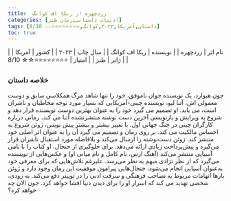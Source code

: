 ```yaml
---
title:  زردچهره از ربکا اف کوانگ
categories: [ادبیات داستانی,رمان طنز]
tags: [داستان,آمریکا,۲۰۲۳,کوانگ,⭐⭐⭐⭐⭐⭐⭐⭐☆☆ 8/10]
toc: true
---
```


| نام اثر | زردچهره |
| نویسنده | ربکا اف کوانگ |
| سال چاپ | ۲۰۲۳  |
| کشور | آمریکا  |
| ژانر | طنز   |
| امتیاز | ⭐⭐⭐⭐⭐⭐⭐⭐☆☆ 8/10  |

### خلاصه داستان

جون هیوارد، یک نویسنده جوان ناموفق، خود را تنها شاهد مرگ همکلاسی سابق و دوست معمولی اش، آتنا لیو، نویسنده چینی-آمریکایی که بسیار مورد توجه مخاطبان و ناشران است، می یابد. او تصمیم می گیرد خود را به عنوان بهترین دوست نویسنده قرار دهد و شروع به ویرایش و بازنویسی آخرین دست نوشته منتشرنشده آتنا می کند، رمانی درباره کارگران چینی در جنگ جهانی اول. با تغییر بیشتر و بیشتر پیش نویس، ژوئن شروع به احساس مالکیت می کند. بر روی رمان و تصمیم می گیرد آن را به عنوان اثر اصلی خود منتشر کند. ژوئن دست‌نوشته را ارسال می‌کند و بلافاصله مورد استقبال ناشران قرار می‌گیرد و پیش‌پرداخت زیادی ارائه می‌دهد. برای جلوگیری از جنجال، او کتاب را با نامی آسیایی منتشر می‌کند (آهنگ ارس، نام کامل و نام میانی او) و عکس‌هایی از نویسنده می‌گیرد که از نظر نژادی مبهم به نظر می‌رسد. علیرغم تلاش‌هایی که برای معرفی خود به‌عنوان آسیایی انجام می‌شود، جنجال‌هایی پیرامون موفقیت این رمان وجود دارد و ژوئن بارها اتهامات مربوط به تصاحب فرهنگی و سرقت ادبی را در توییتر دفع می‌کند. به زودی، شخصی تهدید می کند که اسرار او را برای دیدن دنیا افشا خواهد کرد. جون الان چه خواهد کرد؟